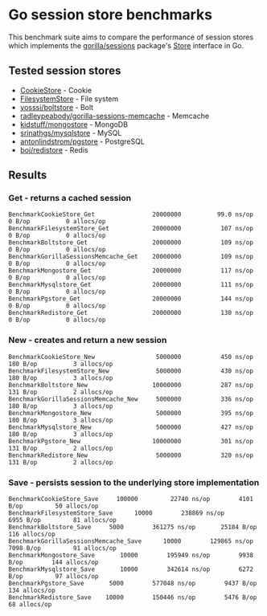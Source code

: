 # Go session store benchmarks

This benchmark suite aims to compare the performance of session stores which implements the [gorilla/sessions](https://github.com/gorilla/sessions) package's [Store](http://godoc.org/github.com/gorilla/sessions#Store) interface in Go.

## Tested session stores

* [CookieStore](http://godoc.org/github.com/gorilla/sessions#CookieStore) - Cookie
* [FilesystemStore](http://godoc.org/github.com/gorilla/sessions#FilesystemStore) - File system
* [yosssi/boltstore](https://github.com/yosssi/boltstore) - Bolt
* [radleypeabody/gorilla-sessions-memcache](https://github.com/bradleypeabody/gorilla-sessions-memcache) - Memcache
* [kidstuff/mongostore](https://github.com/kidstuff/mongostore) - MongoDB
* [srinathgs/mysqlstore](https://github.com/srinathgs/mysqlstore) - MySQL
* [antonlindstrom/pgstore](https://github.com/antonlindstrom/pgstore) - PostgreSQL
* [boj/redistore](https://github.com/boj/redistore) - Redis

## Results

### Get - returns a cached session

```
BenchmarkCookieStore_Get	            20000000	      99.0 ns/op	       0 B/op	       0 allocs/op
BenchmarkFilesystemStore_Get	        20000000	       107 ns/op	       0 B/op	       0 allocs/op
BenchmarkBoltstore_Get	                20000000	       109 ns/op	       0 B/op	       0 allocs/op
BenchmarkGorillaSessionsMemcache_Get	20000000	       109 ns/op	       0 B/op	       0 allocs/op
BenchmarkMongostore_Get	                20000000	       117 ns/op	       0 B/op	       0 allocs/op
BenchmarkMysqlstore_Get	                20000000	       111 ns/op	       0 B/op	       0 allocs/op
BenchmarkPgstore_Get	                20000000	       144 ns/op	       0 B/op	       0 allocs/op
BenchmarkRedistore_Get	                20000000	       130 ns/op	       0 B/op	       0 allocs/op
```

### New - creates and return a new session 

```
BenchmarkCookieStore_New	             5000000	       450 ns/op	     180 B/op	       3 allocs/op
BenchmarkFilesystemStore_New	         5000000	       430 ns/op	     180 B/op	       3 allocs/op
BenchmarkBoltstore_New	                10000000	       287 ns/op	     131 B/op	       2 allocs/op
BenchmarkGorillaSessionsMemcache_New	 5000000	       336 ns/op	     180 B/op	       3 allocs/op
BenchmarkMongostore_New	                 5000000	       395 ns/op	     180 B/op	       3 allocs/op
BenchmarkMysqlstore_New	                 5000000	       427 ns/op	     180 B/op	       3 allocs/op
BenchmarkPgstore_New	                10000000	       301 ns/op	     131 B/op	       2 allocs/op
BenchmarkRedistore_New	                 5000000	       320 ns/op	     131 B/op	       2 allocs/op
```

### Save - persists session to the underlying store implementation

```
BenchmarkCookieStore_Save	  100000	     22740 ns/op	    4101 B/op	      50 allocs/op
BenchmarkFilesystemStore_Save	   10000	    238869 ns/op	    6955 B/op	      81 allocs/op
BenchmarkBoltstore_Save	    5000	    361275 ns/op	   25184 B/op	     116 allocs/op
BenchmarkGorillaSessionsMemcache_Save	   10000	    129865 ns/op	    7098 B/op	      91 allocs/op
BenchmarkMongostore_Save	   10000	    195949 ns/op	    9938 B/op	     144 allocs/op
BenchmarkMysqlstore_Save	   10000	    342614 ns/op	    6272 B/op	      97 allocs/op
BenchmarkPgstore_Save	    5000	    577048 ns/op	    9437 B/op	     134 allocs/op
BenchmarkRedistore_Save	   10000	    150446 ns/op	    5476 B/op	      68 allocs/op
```
